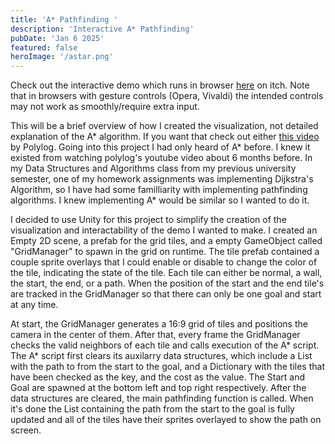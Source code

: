 ```yaml
---
title: 'A* Pathfinding '
description: 'Interactive A* Pathfinding'
pubDate: 'Jan 6 2025'
featured: false
heroImage: '/astar.png'
---
```

Check out the interactive demo which runs in browser [here](https://will-ixs.itch.io/astar) on itch. Note that in browsers with gesture controls (Opera, Vivaldi) the intended controls may not work as smoothly/require extra input.

This will be a brief overview of how I created the visualization, not detailed explanation of the A* algorithm. If you want that check out either [this video](https://youtu.be/A60q6dcoCjw) by Polylog. Going into this project I had only heard of A* before. I knew it existed from watching polylog's youtube video about 6 months before. In my Data Structures and Algorithms class from my previous university semester, one of my homework assignments was implementing Dijkstra's Algorithm, so I have had some familliarity with implementing pathfinding algorithms. I knew implementing A* would be similar so I wanted to do it. 

I decided to use Unity for this project to simplify the creation of the visualization and interactability of the demo I wanted to make.
I created an Empty 2D scene, a prefab for the grid tiles, and a empty GameObject called "GridManager" to spawn in the grid on runtime. The tile prefab contained a couple sprite overlays that I could enable or disable to change the color of the tile, indicating the state of the tile. Each tile can either be normal, a wall, the start, the end, or a path. When the position of the start and the end tile's are tracked in the GridManager so that there can only be one goal and start at any time.

At start, the GridManager generates a 16:9 grid of tiles and positions the camera in the center of them. After that, every frame the GridManager checks the valid neighbors of each tile and calls execution of the A* script. The A* script first clears its auxilarry data structures, which include a List with the path to from the start to the goal, and a Dictionary with the tiles that have been checked as the key, and the cost as the value. The Start and Goal are spawned at the bottom left and top right respectively. After the data structures are cleared, the main pathfinding function is called. When it's done the List containing the path from the start to the goal is fully updated and all of the tiles have their sprites overlayed to show the path on screen.